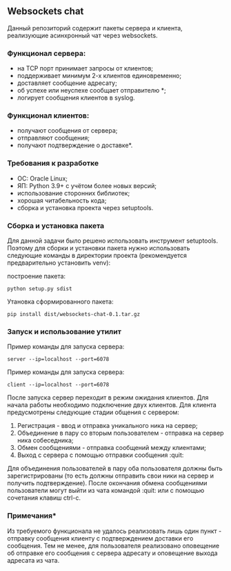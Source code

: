 ##  Websockets chat

Данный репозиторий содержит пакеты сервера и клиента, реализующие асинхронный
чат через websockets.

### Функционал сервера:

- на TCP порт принимает запросы от клиентов;
- поддерживает минимум 2-х клиентов единовременно;
- доставляет сообщение адресату;
- об успехе или неуспехе сообщает отправителю *;
- логирует сообщения клиентов в syslog.

### Функционал клиентов:

- получают сообщения от сервера;
- отправляют сообщения;
- получают подтверждение о доставке*.

### Требования к разработке

- ОС: Oracle Linux;
- ЯП: Python 3.9+ с учётом более новых версий;
- использование сторонних библиотек;
- хорошая читабельность кода;
- сборка и установка проекта через setuptools.

### Сборка и установка пакета

Для данной задачи было решено использовать инструмент setuptools. Поэтому для сборки и установки
пакета нужно использовать следующие команды в директории проекта (рекомендуется предварительно установить venv):

построение пакета:

    python setup.py sdist

Утановка сформированного пакета:

    pip install dist/websockets-chat-0.1.tar.gz

### Запуск и использование утилит

Пример команды для запуска сервера:

    server --ip=localhost --port=6078

Пример команды для запуска сервера:

    client --ip=localhost --port=6078

После запуска сервер переходит в режим ожидания клиентов. Для начала работы необходимо подключение двух клиентов.
Для клиента предусмотрены следующие стадии общения с сервером:
1. Регистрация - ввод и отправка уникального ника на сервер;
2. Объединение в пару со вторым пользователем - отправка на сервер ника собеседника;
3. Обмен сообщениями - отправка сообщений между клиентами;
4. Выход с сервера с помощью отправки сообщения :quit:

Для объединения пользователей в пару оба пользователя должны быть зарегистрированы (то есть должны отправить свои
ники на сервер и получить подтверждение).
После окончания обмена сообщениями пользователи могут выйти из чата командой :quit: или с помощью сочетания
клавиш ctrl-c.

### Примечания*

Из требуемого функционала не удалось реализовать лишь один пункт - отправку сообщения клиенту с
подтверждением доставки его сообщения. Тем не менее, для пользователя реализовано оповещение
об отправке его сообщения с сервера адресату и оповещение выхода адресата из чата.
